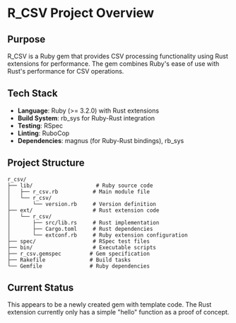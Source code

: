 # R_CSV Project Overview

## Purpose
R_CSV is a Ruby gem that provides CSV processing functionality using Rust extensions for performance. The gem combines Ruby's ease of use with Rust's performance for CSV operations.

## Tech Stack
- **Language**: Ruby (>= 3.2.0) with Rust extensions
- **Build System**: rb_sys for Ruby-Rust integration
- **Testing**: RSpec
- **Linting**: RuboCop
- **Dependencies**: magnus (for Ruby-Rust bindings), rb_sys

## Project Structure
```
r_csv/
├── lib/                    # Ruby source code
│   ├── r_csv.rb           # Main module file
│   └── r_csv/
│       └── version.rb     # Version definition
├── ext/                   # Rust extension code
│   └── r_csv/
│       ├── src/lib.rs     # Rust implementation
│       ├── Cargo.toml     # Rust dependencies
│       └── extconf.rb     # Ruby extension configuration
├── spec/                  # RSpec test files
├── bin/                   # Executable scripts
├── r_csv.gemspec         # Gem specification
├── Rakefile              # Build tasks
└── Gemfile               # Ruby dependencies
```

## Current Status
This appears to be a newly created gem with template code. The Rust extension currently only has a simple "hello" function as a proof of concept.